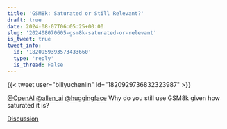 ```yaml
---
title: 'GSM8k: Saturated or Still Relevant?'
draft: true
date: 2024-08-07T06:05:25+00:00
slug: '202408070605-gsm8k-saturated-or-relevant'
is_tweet: true
tweet_info:
  id: '1820959393573433660'
  type: 'reply'
  is_thread: False
---
```




{{< tweet user="billyuchenlin" id="1820929736832323987" >}}

[@OpenAI](https://x.com/OpenAI) [@allen_ai](https://x.com/allen_ai) [@huggingface](https://x.com/huggingface) Why do you still use GSM8k given how saturated it is?

[Discussion](https://x.com/sytelus/status/1820959393573433660)
